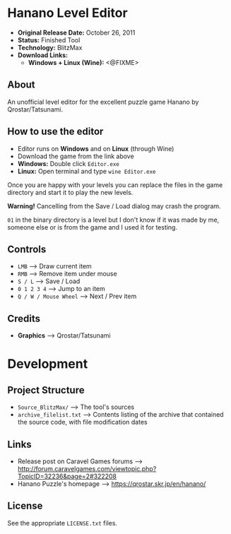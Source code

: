 # Hanano Level Editor

 - **Original Release Date:** October 26, 2011
 - **Status:** Finished Tool
 - **Technology:** BlitzMax
 - **Download Links:**
   - **Windows + Linux (Wine):** <@FIXME>


## About
An unofficial level editor for the excellent puzzle game Hanano by
Qrostar/Tatsunami.


## How to use the editor
 - Editor runs on **Windows** and on **Linux** (through Wine)
 - Download the game from the link above
 - **Windows:** Double click `Editor.exe`
 - **Linux:** Open terminal and type `wine Editor.exe`

Once you are happy with your levels you can replace the files in the game
directory and start it to play the new levels.

**Warning!** Cancelling from the Save / Load dialog may crash the program.

`01` in the binary directory is a level but I don't know if it was made by me,
someone else or is from the game and I used it for testing.


## Controls
 - `LMB` ⟶ Draw current item
 - `RMB` ⟶ Remove item under mouse
 - `S / L` ⟶ Save / Load
 - `0 1 2 3 4` ⟶ Jump to an item
 - `Q / W / Mouse Wheel` ⟶ Next / Prev item


## Credits
- **Graphics** ⟶ Qrostar/Tatsunami


# Development
## Project Structure
 - `Source_BlitzMax/` ⟶ The tool's sources
 - `archive_filelist.txt` ⟶ Contents listing of the archive that contained the
   source code, with file modification dates


## Links
 - Release post on Caravel Games forums ⟶ http://forum.caravelgames.com/viewtopic.php?TopicID=32236&page=2#322208
 - Hanano Puzzle's homepage ⟶ https://qrostar.skr.jp/en/hanano/


## License
See the appropriate `LICENSE.txt` files.
